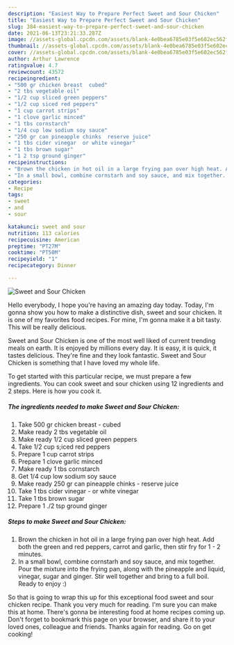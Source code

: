 ```yaml
---
description: "Easiest Way to Prepare Perfect Sweet and Sour Chicken"
title: "Easiest Way to Prepare Perfect Sweet and Sour Chicken"
slug: 384-easiest-way-to-prepare-perfect-sweet-and-sour-chicken
date: 2021-06-13T23:21:33.287Z
image: //assets-global.cpcdn.com/assets/blank-4e0bea6785e03f5e602ec562f230caae08da540cada707380b4fe1bbebba43da.png
thumbnail: //assets-global.cpcdn.com/assets/blank-4e0bea6785e03f5e602ec562f230caae08da540cada707380b4fe1bbebba43da.png
cover: //assets-global.cpcdn.com/assets/blank-4e0bea6785e03f5e602ec562f230caae08da540cada707380b4fe1bbebba43da.png
author: Arthur Lawrence
ratingvalue: 4.7
reviewcount: 43572
recipeingredient:
- "500 gr chicken breast  cubed"
- "2 tbs vegetable oil"
- "1/2 cup sliced green peppers"
- "1/2 cup siced red peppers"
- "1 cup carrot strips"
- "1 clove garlic minced"
- "1 tbs cornstarch"
- "1/4 cup low sodium soy sauce"
- "250 gr can pineapple chinks  reserve juice"
- "1 tbs cider vinegar  or white vinegar"
- "1 tbs brown sugar"
- "1 2 tsp ground ginger"
recipeinstructions:
- "Brown the chicken in hot oil in a large frying pan over high heat. Add both the green and red peppers, carrot and garlic, then stir fry for 1 - 2 minutes."
- "In a small bowl, combine cornstarh and soy sauce, and mix together. Pour the mixture into the frying pan, along with the pineapple and liquid, vinegar, sugar and ginger. Stir well together and bring to a full boil. Ready to enjoy :)"
categories:
- Recipe
tags:
- sweet
- and
- sour

katakunci: sweet and sour 
nutrition: 113 calories
recipecuisine: American
preptime: "PT27M"
cooktime: "PT50M"
recipeyield: "1"
recipecategory: Dinner

---
```



![Sweet and Sour Chicken](//assets-global.cpcdn.com/assets/blank-4e0bea6785e03f5e602ec562f230caae08da540cada707380b4fe1bbebba43da.png)

Hello everybody, I hope you're having an amazing day today. Today, I'm gonna show you how to make a distinctive dish, sweet and sour chicken. It is one of my favorites food recipes. For mine, I'm gonna make it a bit tasty. This will be really delicious.

Sweet and Sour Chicken is one of the most well liked of current trending meals on earth. It is enjoyed by millions every day. It is easy, it is quick, it tastes delicious. They're fine and they look fantastic. Sweet and Sour Chicken is something that I have loved my whole life.




To get started with this particular recipe, we must prepare a few ingredients. You can cook sweet and sour chicken using 12 ingredients and 2 steps. Here is how you cook it.

<!--inarticleads1-->

##### The ingredients needed to make Sweet and Sour Chicken:

1. Take 500 gr chicken breast - cubed
1. Make ready 2 tbs vegetable oil
1. Make ready 1/2 cup sliced green peppers
1. Take 1/2 cup s;iced red peppers
1. Prepare 1 cup carrot strips
1. Prepare 1 clove garlic minced
1. Make ready 1 tbs cornstarch
1. Get 1/4 cup low sodium soy sauce
1. Make ready 250 gr can pineapple chinks - reserve juice
1. Take 1 tbs cider vinegar - or white vinegar
1. Take 1 tbs brown sugar
1. Prepare 1 ./2 tsp ground ginger




<!--inarticleads2-->

##### Steps to make Sweet and Sour Chicken:

1. Brown the chicken in hot oil in a large frying pan over high heat. Add both the green and red peppers, carrot and garlic, then stir fry for 1 - 2 minutes.
1. In a small bowl, combine cornstarh and soy sauce, and mix together. Pour the mixture into the frying pan, along with the pineapple and liquid, vinegar, sugar and ginger. Stir well together and bring to a full boil. Ready to enjoy :)




So that is going to wrap this up for this exceptional food sweet and sour chicken recipe. Thank you very much for reading. I'm sure you can make this at home. There's gonna be interesting food at home recipes coming up. Don't forget to bookmark this page on your browser, and share it to your loved ones, colleague and friends. Thanks again for reading. Go on get cooking!
